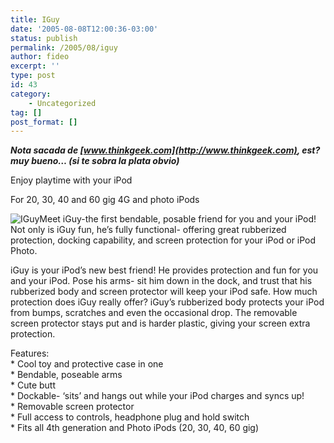 ```yaml
---
title: IGuy
date: '2005-08-08T12:00:36-03:00'
status: publish
permalink: /2005/08/iguy
author: fideo
excerpt: ''
type: post
id: 43
category:
    - Uncategorized
tag: []
post_format: []
---
```

***Nota sacada de [www.thinkgeek.com](http://www.thinkgeek.com), est? muy bueno… (si te sobra la plata obvio)***

Enjoy playtime with your iPod

For 20, 30, 40 and 60 gig 4G and photo iPods

![IGuy](http://www.federicomazzei.com.ar/images/wordpress/iguy.jpg)Meet iGuy-the first bendable, posable friend for you and your iPod! Not only is iGuy fun, he’s fully functional- offering great rubberized protection, docking capability, and screen protection for your iPod or iPod Photo.

iGuy is your iPod’s new best friend! He provides protection and fun for you and your iPod. Pose his arms- sit him down in the dock, and trust that his rubberized body and screen protector will keep your iPod safe. How much protection does iGuy really offer? iGuy’s rubberized body protects your iPod from bumps, scratches and even the occasional drop. The removable screen protector stays put and is harder plastic, giving your screen extra protection.

 Features:  
 \* Cool toy and protective case in one  
 \* Bendable, poseable arms  
 \* Cute butt  
 \* Dockable- ‘sits’ and hangs out while your iPod charges and syncs up!  
 \* Removable screen protector  
 \* Full access to controls, headphone plug and hold switch  
 \* Fits all 4th generation and Photo iPods (20, 30, 40, 60 gig)